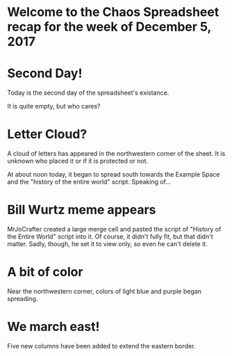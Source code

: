# Welcome to the Chaos Spreadsheet recap for the week of December 5, 2017

# Second Day!

Today is the second day of the spreadsheet's existance.

It is quite empty, but who cares?

# Letter Cloud?

A cloud of letters has appeared in the northwestern corner of the sheet. It is unknown who placed it or if it is protected or not.

At about noon today, it began to spread south towards the Example Space and the "history of the entire world" script. Speaking of...

# Bill Wurtz meme appears

MrJoCrafter created a large merge cell and pasted the script of "History of the Entire World" script into it. Of course, it didn't fully fit, but that didn't matter. Sadly, though, he set it to view only, so even he can't delete it.

# A bit of color

Near the northwestern corner, colors of light blue and purple began spreading.

# We march east!

Five new columns have been added to extend the eastern border.
